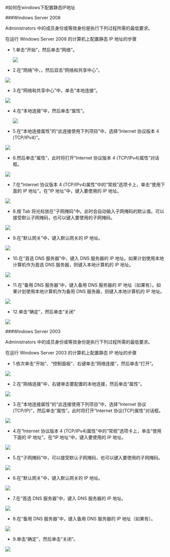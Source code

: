<!-- --- tag: IP windows 独立服务器 云主机 -->
<!-- --- title: 如何在windows下配置静态IP地址 -->
#如何在windows下配置静态IP地址

###Windows Server 2008

Administrators 中的成员身份或等效身份是执行下列过程所需的最低要求。

在运行 Windows Server 2008 的计算机上配置静态 IP 地址的步骤

* 1.单击“开始”，然后单击“网络”。

  ![](http://i2.minus.com/itWkFrxeRDEeJ.png)

* 2.在“网络”中，，然后双击“网络和共享中心”。

 ![](http://i6.minus.com/iJho6JXIMKHxK.png)

* 3.在“网络和共享中心”中，单击“本地连接”。

 ![](http://i1.minus.com/ibetS15XBnOc5C.png)

* 4.在“本地连接”中，然后单击“属性”。

  ![](http://i3.minus.com/ibtWS4i4BTKVQK.png)

* 5.在“本地连接属性”的“此连接使用下列项目”中，选择“Internet 协议版本 4 (TCP/IPv4)”。

 ![](http://i4.minus.com/ismWHvZqjZRTI.png)

* 6.然后单击“属性”，此时将打开“Internet 协议版本 4 (TCP/IPv4)属性”对话框。

 ![](http://i4.minus.com/ibqD8b9yR6AX3n.png)

* 7.在“Internet 协议版本 4 (TCP/IPv4)属性”中的“常规”选项卡上，单击“使用下面的 IP 地址”。在“IP 地址”中，键入要使用的 IP 地址。

 ![](http://i6.minus.com/iRIiH6mYNUjx9.png)

* 8.按 Tab 将光标放在“子网掩码”中。此时会自动输入子网掩码的默认值。可以接受默认子网掩码，也可以键入要使用的子网掩码。

 ![](http://i4.minus.com/i1FpxhnDYk8xN.png)

* 9.在“默认网关”中，键入默认网关的 IP 地址。

 ![](http://i3.minus.com/ibz3o9hRs3aGcL.png)

* 10.在“首选 DNS 服务器”中，键入 DNS 服务器的 IP 地址。如果计划使用本地计算机作为首选 DNS 服务器，则键入本地计算机的 IP 地址。

 ![](http://i4.minus.com/ibn9MjwGxEhFZN.png)

* 11.在“备用 DNS 服务器”中，键入备用 DNS 服务器的 IP 地址（如果有）。如果计划使用本地计算机作为备用 DNS 服务器，则键入本地计算机的 IP 地址。

 ![](http://i1.minus.com/i2gDzyFMpri63.png)

* 12.单击“确定”，然后单击“关闭”

 ![](http://i7.minus.com/ibsniOzpQLW9Ot.png)

###Windows Server 2003

Administrators 中的成员身份或等效身份是执行下列过程所需的最低要求。

在运行 Windows Server 2003 的计算机上配置静态 IP 地址的步骤

* 1.依次单击“开始”、“控制面板”、右键单击“网络连接”，然后单击“打开”。

 ![](http://i2.minus.com/iZRKQUXDgeswb.png)

* 2.在“网络连接”中，右键单击要配置的本地连接，然后单击“属性”。

 ![](http://i5.minus.com/iR6dRRF5kTbE3.png)

* 3.在“本地连接属性”的“此连接使用下列项目”中，选择“Internet 协议(TCP/IP)”，然后单击“属性”。此时将打开“Internet 协议(TCP)属性”对话框。

![](http://i1.minus.com/iga6zsK8XzAIT.png)

* 4.在“Internet 协议版本 4 (TCP/IPv4)属性”中的“常规”选项卡上，单击“使用下面的 IP 地址”。在“IP 地址”中，键入要使用的 IP 地址。

 ![](http://i4.minus.com/iinDvRb8E9jUp.png)

* 5.在“子网掩码”中，可以接受默认子网掩码，也可以键入要使用的子网掩码。

 ![](http://i1.minus.com/ibbUxNn4SKjRAM.png)

* 6.在“默认网关”中，键入默认网关的 IP 地址。

 ![](http://i1.minus.com/ibbcY6y1Nz09lz.png)

* 7.在“首选 DNS 服务器”中，键入 DNS 服务器的 IP 地址。

 ![](http://i6.minus.com/i9AwlubvehqA2.png)

* 8.在“备用 DNS 服务器”中，键入备用 DNS 服务器的 IP 地址（如果有）。

 ![](http://i3.minus.com/ibwmSNMBMaUoIS.png)

* 9.单击“确定”，然后单击“关闭”。

 ![](http://i4.minus.com/i9l9319rNvPTi.png)
